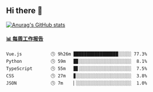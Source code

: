 ## Hi there 👋

[![Anurag's GitHub stats](https://github-readme-stats.vercel.app/api?username=OriLight152)](https://github.com/anuraghazra/github-readme-stats)

<!--
**OriLight152/OriLight152** is a ✨ _special_ ✨ repository because its `README.md` (this file) appears on your GitHub profile.

Here are some ideas to get you started:

- 🔭 I’m currently working on ...
- 🌱 I’m currently learning ...
- 👯 I’m looking to collaborate on ...
- 🤔 I’m looking for help with ...
- 💬 Ask me about ...
- 📫 How to reach me: ...
- 😄 Pronouns: ...
- ⚡ Fun fact: ...
-->

<!-- waka-box start -->
#### <a href="https://gist.github.com/92c8d5b388768c10efcba86e82b7c4fb" target="_blank">📊 每周工作报告</a>
```text
Vue.js           🕓 9h26m █████████████████░░░░░ 77.3%
Python           🕓 59m   █▊░░░░░░░░░░░░░░░░░░░░  8.1%
TypeScript       🕓 55m   █▋░░░░░░░░░░░░░░░░░░░░  7.5%
CSS              🕓 27m   ▊░░░░░░░░░░░░░░░░░░░░░  3.8%
JSON             🕓 7m    ▏░░░░░░░░░░░░░░░░░░░░░  1.0%
```
<!-- Powered by https://github.com/journey-ad/waka-box-go . -->
<!-- waka-box end -->
